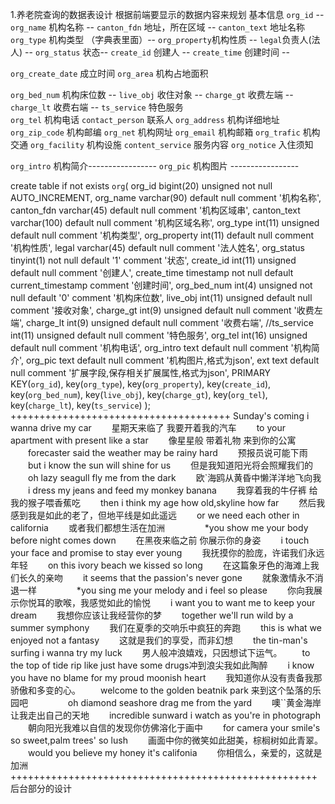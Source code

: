 1.养老院查询的数据表设计
  根据前端要显示的数据内容来规划
  基本信息
  `org_id` --
  `org_name` 机构名称 --
  `canton_fdn` 地址，所在区域  --
  `canton_text` 地址名称
  `org_type` 机构类型  （字典表里面）--
  `org_property`机构性质 --
  `legal`负责人(法人) --
  `org_status` 状态--
  `create_id`  创建人 --
  `create_time` 创建时间 --

  `org_create_date` 成立时间 
  `org_area` 机构占地面积

  `org_bed_num` 机构床位数 --
  `live_obj` 收住对象  --
  `charge_gt` 收费左端  --
  `charge_lt` 收费右端  --
  `ts_service` 特色服务  
  `org_tel` 机构电话
  `contact_person` 联系人
  `org_address` 机构详细地址
  `org_zip_code` 机构邮编
  `org_net` 机构网址
  `org_email` 机构邮箱
  `org_trafic` 机构交通
  `org_facility` 机构设施
  `content_service` 服务内容
  `org_notice` 入住须知

  `org_intro` 机构简介-----------------
  `org_pic` 机构图片 -----------------

create table if not exists `org`(
	org_id bigint(20) unsigned not null AUTO_INCREMENT,
	org_name varchar(90) default null comment '机构名称',
	canton_fdn varchar(45) default null comment '机构区域串',
  canton_text varchar(100) default null comment '机构区域名称',
	org_type int(11) unsigned default null comment '机构类型',
	org_property int(11) default null comment '机构性质',
	legal varchar(45) default null comment '法人姓名',
	org_status tinyint(1) not null default '1' comment '状态',
	create_id int(11) unsigned default null comment '创建人',
	create_time timestamp not null default current_timestamp comment '创建时间',
	org_bed_num int(4) unsigned not null default '0' comment '机构床位数',
	live_obj int(11) unsigned default null comment '接收对象',
	charge_gt int(9) unsigned default null comment '收费左端',
	charge_lt int(9) unsigned default null comment '收费右端',
	//ts_service int(11) unsigned default null comment '特色服务',
  org_tel int(16) unsigned default null comment '机构电话',
	org_intro text default null comment '机构简介',
	org_pic text default null comment '机构图片,格式为json',
	ext text default null comment '扩展字段,保存相关扩展属性,格式为json',
	PRIMARY KEY(`org_id`),
	key(`org_type`),
	key(`org_property`),
	key(`create_id`),
	key(`org_bed_num`),
	key(`live_obj`),
	key(`charge_gt`),
  key(`org_tel`),
	key(`charge_lt`),
	key(`ts_service`)
);
++++++++++++++++++++++++++++++++++++++
Sunday's coming i wanna drive my car 
　　星期天来临了 我要开着我的汽车 
　　to your apartment with present like a star 
　　像星星般 带着礼物 来到你的公寓 
　　forecaster said the weather may be rainy hard 
　　预报员说可能下雨 
　　but i know the sun will shine for us 
　　但是我知道阳光将会照耀我们的 
　　oh lazy seagull fly me from the dark 
　　欧`海鸥从黄昏中懒洋洋地飞向我 
　　i dress my jeans and feed my monkey banana 
　　我穿着我的牛仔裤 给我的猴子喂香蕉吃 
　　then i think my age how old,skyline how far 
　　然后我感到我是如此的老了，但地平线是如此遥远 
　　or we need each other in california 
　　或者我们都想生活在加洲 
　　 
　　*you show me your body before night comes down 
　　在黑夜来临之前 你展示你的身姿 
　　i touch your face and promise to stay ever young 
　　我抚摸你的脸庞，许诺我们永远年轻 
　　on this ivory beach we kissed so long 
　　在这篇象牙色的海滩上我们长久的亲吻 
　　it seems that the passion's never gone 
　　就象激情永不消退一样 
　　 
　　*you sing me your melody and i feel so please 
　　你向我展示你悦耳的歌喉，我感觉如此的愉悦 
　　i want you to want me to keep your dream 
　　我想你应该让我经营你的梦 
　　together we'll run wild by a summer symphony 
　　我们在夏季的交响乐中疯狂的奔跑 
　　this is what we enjoyed not a fantasy 
　　这就是我们的享受，而非幻想 
　　the tin-man's surfing i wanna try my luck 
　　男人般冲浪嬉戏，只因想试下运气。 
　　to the top of tide rip like just have some drugs冲到浪尖我如此陶醉 
　　i know you have no blame for my proud moonish heart 
　　我知道你从没有责备我那骄傲和多变的心。 
　　welcome to the golden beatnik park 来到这个坠落的乐园吧 
　　 
　　oh diamond seashore drag me from the yard 
　　噢``黄金海岸让我走出自己的天地 
　　incredible sunward i watch as you're in photograph 
　　朝向阳光我难以自信的发现你仿佛溶化于画中 
　　for camera your smile's so sweet,palm trees' so lush 
　　画面中你的微笑如此甜美，棕榈树如此青翠。 
　　would you believe my honey it's califonia 
　　你相信么，亲爱的，这就是加洲 
+++++++++++++++++++++++++++++++++++++++++++++++++++++
后台部分的设计
